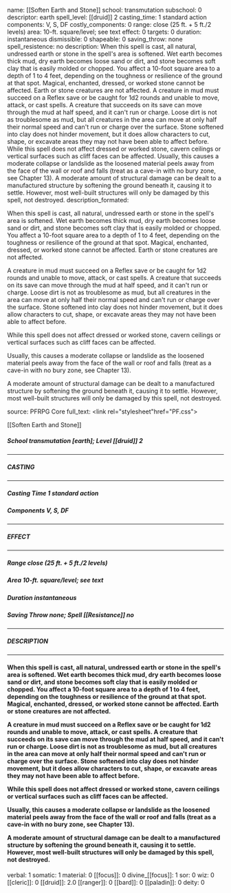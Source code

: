 name: [[Soften Earth and Stone]]
school: transmutation
subschool: 0
descriptor: earth
spell_level: [[druid]] 2
casting_time: 1 standard action
components: V, S, DF
costly_components: 0
range: close (25 ft. + 5 ft./2 levels)
area: 10-ft. square/level; see text
effect: 0
targets: 0
duration: instantaneous
dismissible: 0
shapeable: 0
saving_throw: none
spell_resistence: no
description: When this spell is cast, all natural, undressed earth or stone in the spell's area is softened. Wet earth becomes thick mud, dry earth becomes loose sand or dirt, and stone becomes soft clay that is easily molded or chopped. You affect a 10-foot square area to a depth of 1 to 4 feet, depending on the toughness or resilience of the ground at that spot. Magical, enchanted, dressed, or worked stone cannot be affected. Earth or stone creatures are not affected.  A creature in mud must succeed on a Reflex save or be caught for 1d2 rounds and unable to move, attack, or cast spells. A creature that succeeds on its save can move through the mud at half speed, and it can't run or charge. Loose dirt is not as troublesome as mud, but all creatures in the area can move at only half their normal speed and can't run or charge over the surface. Stone softened into clay does not hinder movement, but it does allow characters to cut, shape, or excavate areas they may not have been able to affect before.  While this spell does not affect dressed or worked stone, cavern ceilings or vertical surfaces such as cliff faces can be affected.  Usually, this causes a moderate collapse or landslide as the loosened material peels away from the face of the wall or roof and falls (treat as a cave-in with no bury zone, see Chapter 13).  A moderate amount of structural damage can be dealt to a manufactured structure by softening the ground beneath it, causing it to settle. However, most well-built structures will only be damaged by this spell, not destroyed.
description_formated: <p>When this spell is cast, all natural, undressed earth or stone in the spell's area is softened. Wet earth becomes thick mud, dry earth becomes loose sand or dirt, and stone becomes soft clay that is easily molded or chopped. You affect a 10-foot square area to a depth of 1 to 4 feet, depending on the toughness or resilience of the ground at that spot. Magical, enchanted, dressed, or worked stone cannot be affected. Earth or stone creatures are not affected.</p><p>A creature in mud must succeed on a Reflex save or be caught for 1d2 rounds and unable to move, attack, or cast spells. A creature that succeeds on its save can move through the mud at half speed, and it can't run or charge. Loose dirt is not as troublesome as mud, but all creatures in the area can move at only half their normal speed and can't run or charge over the surface. Stone softened into clay does not hinder movement, but it does allow characters to cut, shape, or excavate areas they may not have been able to affect before.</p><p>While this spell does not affect dressed or worked stone, cavern ceilings or vertical surfaces such as cliff faces can be affected.</p><p>Usually, this causes a moderate collapse or landslide as the loosened material peels away from the face of the wall or roof and falls (treat as a cave-in with no bury zone, see Chapter 13).</p><p>A moderate amount of structural damage can be dealt to a manufactured structure by softening the ground beneath it, causing it to settle. However, most well-built structures will only be damaged by this spell, not destroyed.</p>
source: PFRPG Core
full_text: <link rel="stylesheet"href="PF.css"><div class="heading"><p class="alignleft">[[Soften Earth and Stone]]</p><div style="clear: both;"></div></div><div><h5><b>School </b>transmutation [earth]; <b>Level </b>[[druid]] 2</h5></div><hr/><div><h5><b>CASTING</b></h5></div><hr/><div><h5><b>Casting Time </b>1 standard action</h5><h5><b>Components </b>V, S, DF</h5></div><hr/><div><h5><b>EFFECT</b></h5></div><hr/><div><h5><b>Range </b>close (25 ft. + 5 ft./2 levels)</h5><h5><b>Area </b>10-ft. square/level; see text</h5><h5><b>Duration </b>instantaneous</h5><h5><b>Saving Throw </b>none; <b>Spell [[Resistance]] </b>no</h5></div><hr/><div><h5><b>DESCRIPTION</b></h5></div><hr/><div><h4><p>When this spell is cast, all natural, undressed earth or stone in the spell's area is softened. Wet earth becomes thick mud, dry earth becomes loose sand or dirt, and stone becomes soft clay that is easily molded or chopped. You affect a 10-foot square area to a depth of 1 to 4 feet, depending on the toughness or resilience of the ground at that spot. Magical, enchanted, dressed, or worked stone cannot be affected. Earth or stone creatures are not affected.</p><p>A creature in mud must succeed on a Reflex save or be caught for 1d2 rounds and unable to move, attack, or cast spells. A creature that succeeds on its save can move through the mud at half speed, and it can't run or charge. Loose dirt is not as troublesome as mud, but all creatures in the area can move at only half their normal speed and can't run or charge over the surface. Stone softened into clay does not hinder movement, but it does allow characters to cut, shape, or excavate areas they may not have been able to affect before.</p><p>While this spell does not affect dressed or worked stone, cavern ceilings or vertical surfaces such as cliff faces can be affected.</p><p>Usually, this causes a moderate collapse or landslide as the loosened material peels away from the face of the wall or roof and falls (treat as a cave-in with no bury zone, see Chapter 13).</p><p>A moderate amount of structural damage can be dealt to a manufactured structure by softening the ground beneath it, causing it to settle. However, most well-built structures will only be damaged by this spell, not destroyed.</p></h4></div>
verbal: 1
somatic: 1
material: 0
[[focus]]: 0
divine_[[focus]]: 1
sor: 0
wiz: 0
[[cleric]]: 0
[[druid]]: 2.0
[[ranger]]: 0
[[bard]]: 0
[[paladin]]: 0
deity: 0
